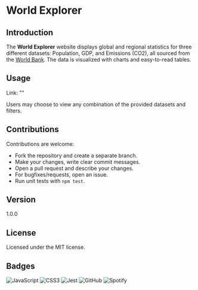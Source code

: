 # World Explorer
## Introduction
<!-- Screenshots! -->
The **World Explorer** website displays global and regional statistics for three different datasets: Population, GDP, and Emissions (CO2), all sourced from the [World Bank](https://www.worldbank.org/ext/en/home). The data is visualized with charts and easy-to-read tables.  
  
## Usage
Link:  ""
  
Users may choose to view any combination of the provided datasets and filters.  
  
## Contributions
Contributions are welcome:  
- Fork the repository and create a separate branch.
- Make your changes, write clear commit messages.
- Open a pull request and describe your changes.
- For bugfixes/requests, open an issue.
- Run unit tests with ```npm test```.
  
## Version
1.0.0

## License
Licensed under the MIT license.

## Badges
![JavaScript](https://img.shields.io/badge/javascript-%23323330.svg?style=for-the-badge&logo=javascript&logoColor=%23F7DF1E)
![CSS3](https://img.shields.io/badge/css3-%231572B6.svg?style=for-the-badge&logo=css3&logoColor=white)
![Jest](https://img.shields.io/badge/-jest-%23C21325?style=for-the-badge&logo=jest&logoColor=white)
![GitHub](https://img.shields.io/badge/github-%23121011.svg?style=for-the-badge&logo=github&logoColor=white)
![Spotify](https://img.shields.io/badge/Spotify-1ED760?style=for-the-badge&logo=spotify&logoColor=white)